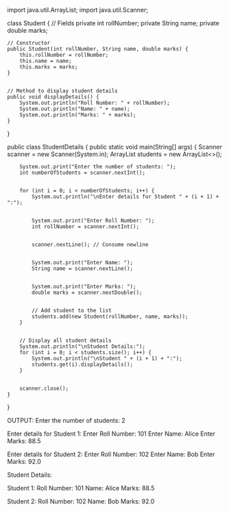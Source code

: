 import java.util.ArrayList;
import java.util.Scanner;


class Student {
    // Fields
    private int rollNumber;
    private String name;
    private double marks;


    // Constructor
    public Student(int rollNumber, String name, double marks) {
        this.rollNumber = rollNumber;
        this.name = name;
        this.marks = marks;
    }


    // Method to display student details
    public void displayDetails() {
        System.out.println("Roll Number: " + rollNumber);
        System.out.println("Name: " + name);
        System.out.println("Marks: " + marks);
    }
}


public class StudentDetails {
    public static void main(String[] args) {
        Scanner scanner = new Scanner(System.in);
        ArrayList<Student> students = new ArrayList<>();


        System.out.print("Enter the number of students: ");
        int numberOfStudents = scanner.nextInt();


        for (int i = 0; i < numberOfStudents; i++) {
            System.out.println("\nEnter details for Student " + (i + 1) + ":");


            System.out.print("Enter Roll Number: ");
            int rollNumber = scanner.nextInt();


            scanner.nextLine(); // Consume newline


            System.out.print("Enter Name: ");
            String name = scanner.nextLine();


            System.out.print("Enter Marks: ");
            double marks = scanner.nextDouble();


            // Add student to the list
            students.add(new Student(rollNumber, name, marks));
        }


        // Display all student details
        System.out.println("\nStudent Details:");
        for (int i = 0; i < students.size(); i++) {
            System.out.println("\nStudent " + (i + 1) + ":");
            students.get(i).displayDetails();
        }


        scanner.close();
    }
}


OUTPUT:
Enter the number of students: 2


Enter details for Student 1:
Enter Roll Number: 101
Enter Name: Alice
Enter Marks: 88.5


Enter details for Student 2:
Enter Roll Number: 102
Enter Name: Bob
Enter Marks: 92.0








Student Details:


Student 1:
Roll Number: 101
Name: Alice
Marks: 88.5


Student 2:
Roll Number: 102
Name: Bob
Marks: 92.0


